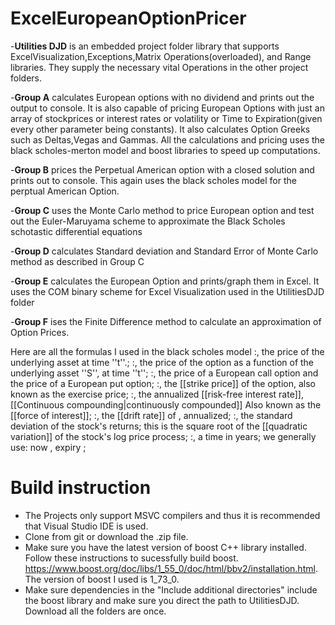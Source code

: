 # ExcelEuropeanOptionPricer
-__Utilities DJD__ is an embedded project folder library that supports ExcelVisualization,Exceptions,Matrix Operations(overloaded), and Range libraries. They supply the necessary vital Operations in the other project folders.

-__Group A__ calculates European options  with no dividend and prints out the output to console. It is also capable of pricing European Options with just an array of stockprices or interest rates or volatility or Time to Expiration(given every other parameter being constants).  It also calculates Option Greeks such as Deltas,Vegas and Gammas. All the calculations and pricing uses the black scholes-merton model and boost libraries to speed up computations.

-__Group B__ prices the Perpetual American option with a closed solution and prints out to console. This again uses the black scholes model for the perptual American Option.

-__Group C__ uses the Monte Carlo method to price European option and test out the Euler-Maruyama scheme to approximate the Black Scholes schotastic differential equations

-__Group D__ calculates Standard deviation and Standard Error of Monte Carlo method as described in Group C

-__Group E__ calculates the European Option and prints/graph them in Excel. It uses the COM binary scheme for Excel Visualization used in the UtilitiesDJD folder

-__Group F__ ises the Finite Difference method to calculate an approximation of Option Prices.


Here are all the formulas I used in the black scholes model
:<math>S(t)</math>, the price of the underlying asset at time ''t''.;
:<math>V(S, t)</math>, the price of the option as a function of the underlying asset ''S'', at time ''t'';
:<math>C(S, t)</math>, the price of a European call option and <math>P(S, t)</math> the price of a European put option;
:<math>K</math>, the [[strike price]] of the option, also known as the exercise price;
:<math>r</math>, the annualized [[risk-free interest rate]], [[Continuous compounding|continuously compounded]] Also known as the [[force of interest]];
:<math>\mu</math>, the [[drift rate]] of <math>S</math>, annualized;
:<math>\sigma</math>, the standard deviation of the stock's returns; this is the square root of the [[quadratic variation]] of the stock's log price process;
:<math>t</math>, a time in years; we generally use: now <math>= 0 </math>, expiry <math> = T </math>;

# Build instruction
- The Projects only support MSVC compilers and thus it is recommended that Visual Studio IDE is used.
- Clone from git or download the .zip file.
- Make sure you have the latest version of boost  C++ library installed. Follow these instructions to sucessfully build boost. 
https://www.boost.org/doc/libs/1_55_0/doc/html/bbv2/installation.html. The version of boost I used is 1_73_0.
- Make sure dependencies in the "Include additional directories" include the boost library and make sure you direct the path to UtilitiesDJD. Download all the folders are once.

